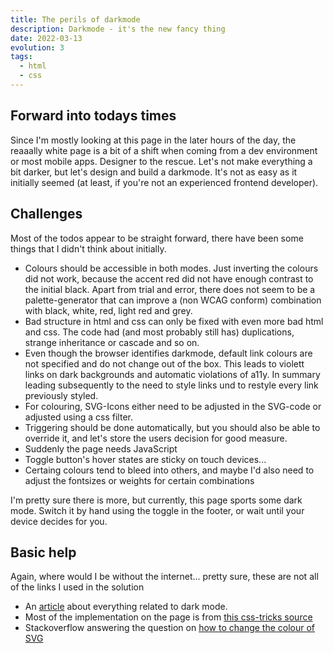 ```yaml
---
title: The perils of darkmode
description: Darkmode - it's the new fancy thing
date: 2022-03-13
evolution: 3
tags:
  - html
  - css
---
```


## Forward into todays times

Since I'm mostly looking at this page in the later hours of the day, the reaaally white page is a bit of a shift when coming from a dev environment or most mobile apps. Designer to the rescue. Let's not make everything a bit darker, but let's design and build a darkmode.
It's not as easy as it initially seemed (at least, if you're not an experienced frontend developer). 

## Challenges
Most of the todos appear to be straight forward, there have been some things that I didn't think about initially. 
- Colours should be accessible in both modes. Just inverting the colours did not work, because the accent red did not have enough contrast to the initial black. Apart from trial and error, there does not seem to be a palette-generator that can improve a (non WCAG conform) combination with black, white, red, light red and grey. 
- Bad structure in html and css can only be fixed with even more bad html and css. The code had (and most probably still has) duplications, strange inheritance or cascade and so on.
- Even though the browser identifies darkmode, default link colours are not specified and do not change out of the box. This leads to violett links on dark backgrounds and automatic violations of a11y. In summary leading subsequently to the need to style links und to restyle every link previously styled.
- For colouring, SVG-Icons either need to be adjusted in the SVG-code or adjusted using a css filter.   
- Triggering should be done automatically, but you should also be able to override it, and let's store the users decision for good measure. 
- Suddenly the page needs JavaScript
- Toggle button's hover states are sticky on touch devices...
- Certaing colours tend to bleed into others, and maybe I'd also need to adjust the fontsizes or weights for certain combinations

I'm pretty sure there is more, but currently, this page sports some dark mode. Switch it by hand using the toggle in the footer, or wait until your device decides for you. 

## Basic help
Again, where would I be without the internet... pretty sure, these are not all of the links I used in the solution
- An [article](https://web.dev/prefers-color-scheme/) about everything related to dark mode.
- Most of the implementation on the page is from [this css-tricks source](https://css-tricks.com/a-complete-guide-to-dark-mode-on-the-web/)
- Stackoverflow answering the question on [how to change the colour of SVG](https://stackoverflow.com/questions/22252472/how-to-change-the-color-of-an-svg-element)